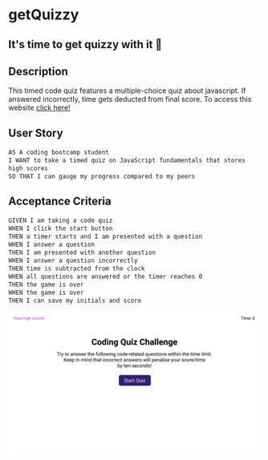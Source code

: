 # getQuizzy

## It's time to get quizzy with it 🙌 

## Description
This timed code quiz features a multiple-choice quiz about javascript. If answered incorrectly, time gets deducted from final score. To access this website  [click here!](https://vaalchemist.github.io/getQuizzy/)

## User Story

```
AS A coding bootcamp student
I WANT to take a timed quiz on JavaScript fundamentals that stores high scores
SO THAT I can gauge my progress compared to my peers
```

## Acceptance Criteria

```
GIVEN I am taking a code quiz
WHEN I click the start button
THEN a timer starts and I am presented with a question
WHEN I answer a question
THEN I am presented with another question
WHEN I answer a question incorrectly
THEN time is subtracted from the clock
WHEN all questions are answered or the timer reaches 0
THEN the game is over
WHEN the game is over
THEN I can save my initials and score
```

![Mock-up](https://raw.githubusercontent.com/VAalchemist/getQuizzy/main/assets/images/mockup.gif)
